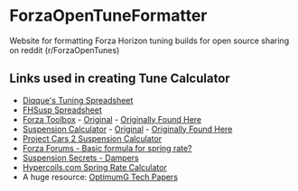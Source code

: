 # ForzaOpenTuneFormatter

Website for formatting Forza Horizon tuning builds for open source sharing on reddit (r/ForzaOpenTunes)

## Links used in creating Tune Calculator

- [Diqque's Tuning Spreadsheet](https://onedrive.live.com/edit.aspx?cid=e7950f567151b185&page=view&resid=E7950F567151B185!358927&parId=E7950F567151B185!121&app=Excel&wacqt=search)
- [FHSusp Spreadsheet](https://docs.google.com/spreadsheets/d/17_guIkTx2tiS5JIQRB_lTjZeU8n9paEgl_2h7XT20ng/edit#gid=1664634996)
- [Forza Toolbox](https://docs.google.com/spreadsheets/d/13Rlir36-ODaF4v2qGUR7WwF5LPMFHnBiHfglNpCKIsc/edit#gid=797012139) - [Original](<https://docs.google.com/spreadsheets/d/1X-c0bLiuUN_QR5urpQs4fewS0B-iWydSHAjgMozkhJk/edit#gid=1023796684>) - [Originally Found Here](https://forums.forzamotorsport.net/t/ride-frequency-tuning-calculator/91481)
- [Suspension Calculator](https://docs.google.com/spreadsheets/d/1X-c0bLiuUN_QR5urpQs4fewS0B-iWydSHAjgMozkhJk/edit#gid=1023796684) - [Original](http://www.usrallyteam.com/content/tech/suspension_calculator.xls) - [Originally Found Here](http://www.tracktuned.com/feed/2016/11/27/overspring-spring-frequency)
- [Project Cars 2 Suspension Calculator](https://docs.google.com/spreadsheets/d/1TP7_in8cOQWwM3KeNcQ_mMW-DFIpDKNzNZXS-au4BXM/edit#gid=1812832385)
- [Forza Forums - Basic formula for spring rate?](https://forums.forzamotorsport.net/t/basic-formula-for-spring-rate/537503/9)
- [Suspension Secrets - Dampers](https://suspensionsecrets.co.uk/dampers/)
- [Hypercoils.com Spring Rate Calculator](https://www.hypercoils.com/spring-rate-calculator/)
- A huge resource: [OptimumG Tech Papers](https://optimumg.com/category/technical-papers/tech-tips/)
